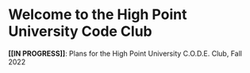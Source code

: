 # Welcome to the High Point University Code Club
**\[\[IN PROGRESS\]\]**: Plans for the High Point University C.O.D.E. Club, Fall 2022
